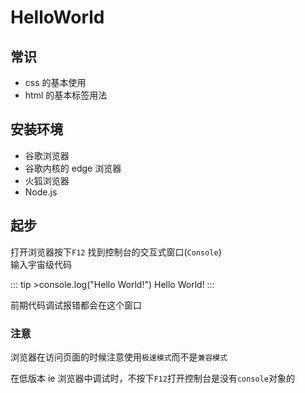 # HelloWorld

## 常识

- css 的基本使用
- html 的基本标签用法

## 安装环境

- 谷歌浏览器
- 谷歌内核的 edge 浏览器
- 火狐浏览器
- Node.js

## 起步

打开浏览器按下`F12` 找到控制台的交互式窗口(`Console`)  
输入宇宙级代码

::: tip >console.log("Hello World!")
Hello World!
:::

前期代码调试报错都会在这个窗口

### 注意

浏览器在访问页面的时候注意使用`极速模式`而不是`兼容模式`

在低版本 ie 浏览器中调试时，不按下`F12`打开控制台是没有`console`对象的
